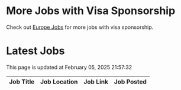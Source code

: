 # More Jobs with Visa Sponsorship

Check out [Europe Jobs](https://github.com/sureshparimi/europejobs#latest-jobs) for more jobs with visa sponsorship.

# Latest Jobs

This page is updated at February 05, 2025 21:57:32

| Job Title | Job Location | Job Link | Job Posted |
| --- | --- | --- | --- |
